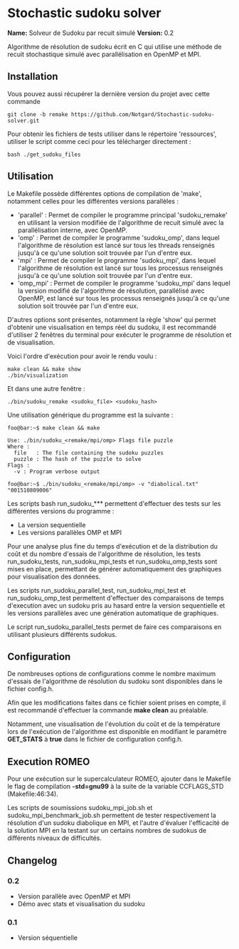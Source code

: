 # Stochastic sudoku solver #

**Name:** Solveur de Sudoku par recuit simulé
**Version:** 0.2

Algorithme de résolution de sudoku écrit en C qui utilise une méthode de recuit stochastique simulé avec parallélisation en OpenMP et MPI.

## Installation ##

Vous pouvez aussi récupérer la dernière version du projet avec cette commande
```
git clone -b remake https://github.com/Notgard/Stochastic-sudoku-solver.git
```

Pour obtenir les fichiers de tests utiliser dans le répertoire 'ressources', utiliser le script comme ceci pour les télécharger directement :
```console
bash ./get_sudoku_files
```

## Utilisation ##

Le Makefile possède différentes options de compilation de 'make', notamment celles pour les différentes versions parallèles :
* 'parallel' : Permet de compiler le programme principal 'sudoku_remake' en utilisant la version modifiée de l'algorithme de recuit simulé avec la parallélisation interne, avec OpenMP.
* 'omp' : Permet de compiler le programme 'sudoku_omp', dans lequel l'algorithme de résolution est lancé sur tous les threads renseignés jusqu'à ce qu'une solution soit trouvée par l'un d'entre eux.
* 'mpi' : Permet de compiler le programme 'sudoku_mpi', dans lequel l'algorithme de résolution est lancé sur tous les processus renseignés jusqu'à ce qu'une solution soit trouvée par l'un d'entre eux.
* 'omp_mpi' : Permet de compiler le programme 'sudoku_mpi' dans lequel la version modifié de l'algorithme de résolution, parallélisé avec OpenMP, est lancé sur tous les processus renseignés jusqu'à ce qu'une solution soit trouvée par l'un d'entre eux.

D'autres options sont présentes, notamment la règle 'show' qui permet d'obtenir une visualisation en temps réel du sudoku, il est recommandé d'utiliser 2 fenêtres du terminal pour exécuter le programme de résolution et de visualisation.

Voici l'ordre d'exécution pour avoir le rendu voulu :
```
make clean && make show
./bin/visualization
```

Et dans une autre fenêtre :
```
./bin/sudoku_remake <sudoku_file> <sudoku_hash>
```

Une utilisation générique du programme est la suivante :
```console
foo@bar:~$ make clean && make

Use: ./bin/sudoku_<remake/mpi/omp> Flags file puzzle
Where :
  file   : The file containing the sudoku puzzles
  puzzle : The hash of the puzzle to solve
Flags :
  -v : Program verbose output

foo@bar:~$ ./bin/sudoku_<remake/mpi/omp> -v "diabolical.txt" "001510809006"
```

Les scripts bash run_sudoku_*** permettent d'effectuer des tests sur les différentes versions du programme :
* La version sequentielle
* Les versions parallèles OMP et MPI

Pour une analyse plus fine du temps d'exécution et de la distribution du coût et du nombre d'essais de l'algorithme de résolution, les tests run_sudoku_tests, run_sudoku_mpi_tests et run_sudoku_omp_tests sont mises en place, permettant de générer automatiquement des graphiques pour visualisation des données.

Les scripts run_sudoku_parallel_test, run_sudoku_mpi_test et run_sudoku_omp_test permettent d'effectuer des comparaisons de temps d'execution avec un sudoku pris au hasard entre la version sequentielle et les versions parallèles avec une génération automatique de graphiques.

Le script run_sudoku_parallel_tests permet de faire ces comparaisons en utilisant plusieurs différents sudokus.

## Configuration ##

De nombreuses options de configurations comme le nombre maximum d'essais de l'algorithme de résolution du sudoku sont disponibles dans le fichier config.h. 

Afin que les modifications faites dans ce fichier soient prises en compte, il est recommandé d'effectuer la commande **make clean** au préalable.

Notamment, une visualisation de l'évolution du coût et de la température lors de l'exécution de l'algorithme est disponible en modifiant le paramètre **GET_STATS** à **true** dans le fichier de configuration config.h.

## Execution ROMEO ##

Pour une exécution sur le supercalculateur ROMEO, ajouter dans le Makefile le flag de compilation **-std=gnu99** à la suite de la variable CCFLAGS_STD (Makefile:46:34).

Les scripts de soumissions sudoku_mpi_job.sh et sudoku_mpi_benchmark_job.sh permettent de tester respectivement la résolution d'un sudoku diabolique en MPI, et l'autre d'évaluer l'efficacité de la solution MPI en la testant sur un certains nombres de sudokus de différents niveaux de difficultés.

## Changelog ##

### 0.2 ###
* Version parallèle avec OpenMP et MPI
* Démo avec stats et visualisation du sudoku

### 0.1 ###
* Version séquentielle
